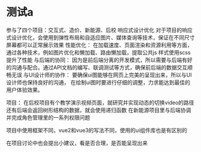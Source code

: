 <h1>测试a</h1>



参与了四个项目：交互式、造价、新能源、后校
响应式设计优化
对于项目的响应式设计优化，会使用到弹性布局和自适应图片、媒体查询等技术，保证在不同尺寸屏幕都可以正常展示效果
性能优化：
在加载速度、页面渲染和资源利用等方面，通过各种技术，例如图片优化和懒加载、路由懒加载，提取公共js 样式使用scss 提升了性能
与后端的协同：
因为是前后端分离的开发模式，所以需要与后端有好的沟通与配合。通过API文档的编写、联调测试等方式，确保前后端的数据交互顺畅无误
与UI设计师的协作：
 要确保ui图能够在网页上完美的呈现出来，所以与UI设计师也保持良好的沟通，  在绘制ui图时要进行仔细的调整，力求能达到最佳的用户体验效果。

<!-- 在项目讨论中，也会提出自己的一些小建议 -->
项目：
在后校项目有个教学演示视频页面，就研究并实现动态的切换video的路径
还有后端会返回树形结构的数据，就会使用递归函数
在新能源项目里与后端协调并完成角色管理里的一系列权限问题

项目中使用框架不同，vue2和vue3的写法不同，使用的ui组件库也是有区别的

在项目讨论中也会提出小建议，看是否合理，是否能呈现出来
